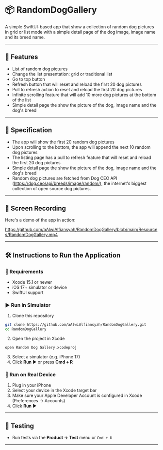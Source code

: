 # 📦 RandomDogGallery
A simple SwiftUI-based app that show a collection of random dog pictures in grid or list mode with a simple detail page of the dog image, image name and its breed name.

---

## 🚀 Features
- List of random dog pictures
- Change the list presentation: grid or traditional list
- Go to top button
- Refresh button that will reset and reload the first 20 dog pictures
- Pull to refresh action to reset and reload the first 20 dog pictures
- Infinite scrolling feature that will add 10 more dog pictures at the bottom of the list
- Simple detail page the show the picture of the dog, image name and the dog's breed

---

## 🚀 Specification
- The app will show the first 20 random dog pictures
- Upon scrolling to the bottom, the app will append the next 10 random dog pictures
- The listing page has a pull to refresh feature that will reset and reload the first 20 dog pictures
- Simple detail page the show the picture of the dog, image name and the dog's breed
- Random dog pictures are fetched from Dog CEO API (https://dog.ceo/api/breeds/image/random/), the internet's biggest collection of open source dog pictures.

---

## 🚀 Screen Recording

Here's a demo of the app in action:

https://github.com/aAlwiAlfiansyah/RandomDogGallery/blob/main/Resources/RandomDogGallery.mp4

---

## 🛠 Instructions to Run the Application

### 📱 Requirements
- Xcode 15.1 or newer
- iOS 17+ simulator or device
- SwiftUI support

### ▶️ Run in Simulator
1. Clone this repository
```bash
git clone https://github.com/aAlwiAlfiansyah/RandomDogGallery.git
cd RandomDogGallery
```

2. Open the project in Xcode
```bash
open Random Dog Gallery.xcodeproj
```

3. Select a simulator (e.g. iPhone 17)
4. Click **Run** ▶️ or press **Cmd + R**

### 📲 Run on Real Device
1. Plug in your iPhone
2. Select your device in the Xcode target bar
3. Make sure your Apple Developer Account is configured in Xcode (Preferences → Accounts)
4. Click **Run** ▶️

---

## 🧪 Testing
- Run tests via the **Product → Test** menu or `Cmd + U`

---

